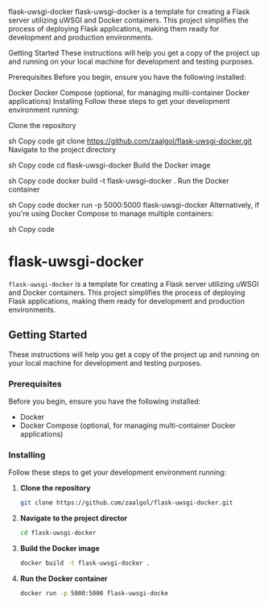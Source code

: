 flask-uwsgi-docker
flask-uwsgi-docker is a template for creating a Flask server utilizing uWSGI and Docker containers. This project simplifies the process of deploying Flask applications, making them ready for development and production environments.

Getting Started
These instructions will help you get a copy of the project up and running on your local machine for development and testing purposes.

Prerequisites
Before you begin, ensure you have the following installed:

Docker
Docker Compose (optional, for managing multi-container Docker applications)
Installing
Follow these steps to get your development environment running:

Clone the repository

sh
Copy code
git clone https://github.com/zaalgol/flask-uwsgi-docker.git
Navigate to the project directory

sh
Copy code
cd flask-uwsgi-docker
Build the Docker image

sh
Copy code
docker build -t flask-uwsgi-docker .
Run the Docker container

sh
Copy code
docker run -p 5000:5000 flask-uwsgi-docker
Alternatively, if you're using Docker Compose to manage multiple containers:

sh
Copy code
# flask-uwsgi-docker

`flask-uwsgi-docker` is a template for creating a Flask server utilizing uWSGI and Docker containers. This project simplifies the process of deploying Flask applications, making them ready for development and production environments.

## Getting Started

These instructions will help you get a copy of the project up and running on your local machine for development and testing purposes.

### Prerequisites

Before you begin, ensure you have the following installed:

- Docker
- Docker Compose (optional, for managing multi-container Docker applications)

### Installing

Follow these steps to get your development environment running:

1. **Clone the repository**

   ```sh
   git clone https://github.com/zaalgol/flask-uwsgi-docker.git

2. **Navigate to the project director**

   ```sh
   cd flask-uwsgi-docker

3. **Build the Docker image**

   ```sh
   docker build -t flask-uwsgi-docker .

4. **Run the Docker container**

   ```sh
   docker run -p 5000:5000 flask-uwsgi-docke

